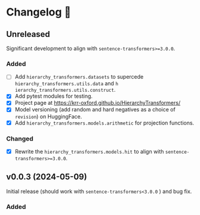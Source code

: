 # Changelog :newspaper:

<!-- Added for new features.
Changed for changes in existing functionality.
Deprecated for soon-to-be removed features.
Removed for now removed features.
Fixed for any bug fixes.
Security in case of vulnerabilities. -->

## Unreleased

Significant development to align with `sentence-transformers>=3.0.0`.

### Added

- [ ] Add `hierarchy_transformers.datasets` to supercede `hierarchy_transformers.utils.data` and `h ierarchy_transformers.utils.construct`.
- [X] Add pytest modules for testing.
- [X] Project page at https://krr-oxford.github.io/HierarchyTransformers/
- [X] Model versioning (add random and hard negatives as a choice of `revision`) on HuggingFace.
- [X] Add `hierarchy_transformers.models.arithmetic` for projection functions.

### Changed

- [X] Rewrite the `hierarchy_transformers.models.hit` to align with `sentence-transformers>=3.0.0`.

## v0.0.3 (2024-05-09)

Initial release (should work with `sentence-transformers<3.0.0` ) and bug fix. 

### Added

